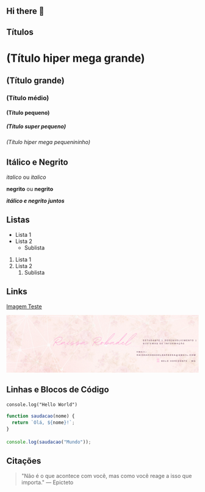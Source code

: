 ## Hi there 👋

## Títulos 

# (Título hiper mega grande) 
## (Título grande) 
### (Título médio) 
#### (Título pequeno) 
##### (Título super pequeno) 
###### (Título hiper mega pequenininho) 

## Itálico e Negrito

*italico* ou _italico_

**negrito** ou __negrito__

___itálico e negrito juntos___

## Listas

- Lista 1 
- Lista 2
  - Sublista
	
1. Lista 1 
2. Lista 2
   1. Sublista

## Links 

[Imagem Teste](https://i.pinimg.com/736x/ae/01/17/ae011751dec942b02a695342eadd09d8.jpg)

![Imagem Teste 1](<Capa LinkedIn (2)-1.png>)

## Linhas e Blocos de Código

`console.log("Hello World")`

``` javascript
function saudacao(nome) {
  return `Olá, ${nome}!`;
}

console.log(saudacao("Mundo")); 
```

## Citações

> "Não é o que acontece com você, mas como você reage a isso que importa." — Epicteto

<!--
**raissarobadel/raissarobadel** is a ✨ _special_ ✨ repository because its `README.md` (this file) appears on your GitHub profile.

Here are some ideas to get you started:

- 🔭 I’m currently working on ...
- 🌱 I’m currently learning ...
- 👯 I’m looking to collaborate on ...
- 🤔 I’m looking for help with ...
- 💬 Ask me about ...
- 📫 How to reach me: ...
- 😄 Pronouns: ...
- ⚡ Fun fact: ...
-->
